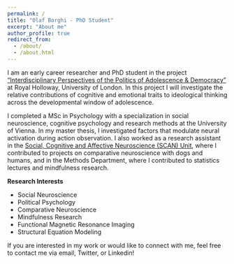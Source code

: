 ```yaml
---
permalink: /
title: "Olaf Borghi - PhD Student"
excerpt: "About me"
author_profile: true
redirect_from: 
  - /about/
  - /about.html
---
```


I am an early career researcher and PhD student in the project [“Interdisciplinary Perspectives of the Politics of Adolescence & Democracy”](https://www.ippad.eu/) at Royal Holloway, University of London. In this project I will investigate the relative contributions of cognitive and emotional traits to ideological thinking across the developmental window of adolescence.

I completed a MSc in Psychology with a specialization in social neuroscience, cognitive psychology and research methods at the University of Vienna. In my master thesis, I investigated factors that modulate neural activation during action observation. I also worked as a research assistant in the [Social, Cognitive and Affective Neuroscience (SCAN) Unit](https://scan-psy.univie.ac.at/), where I contributed to projects on comparative neuroscience with dogs and humans, and in the Methods Department, where I contributed to statistics lectures and mindfulness research.

**Research Interests**
- Social Neuroscience
- Political Psychology
- Comparative Neuroscience
- Mindfulness Research
- Functional Magnetic Resonance Imaging
- Structural Equation Modeling

If you are interested in my work or would like to connect with me, feel free to contact me via email, Twitter, or Linkedin!
